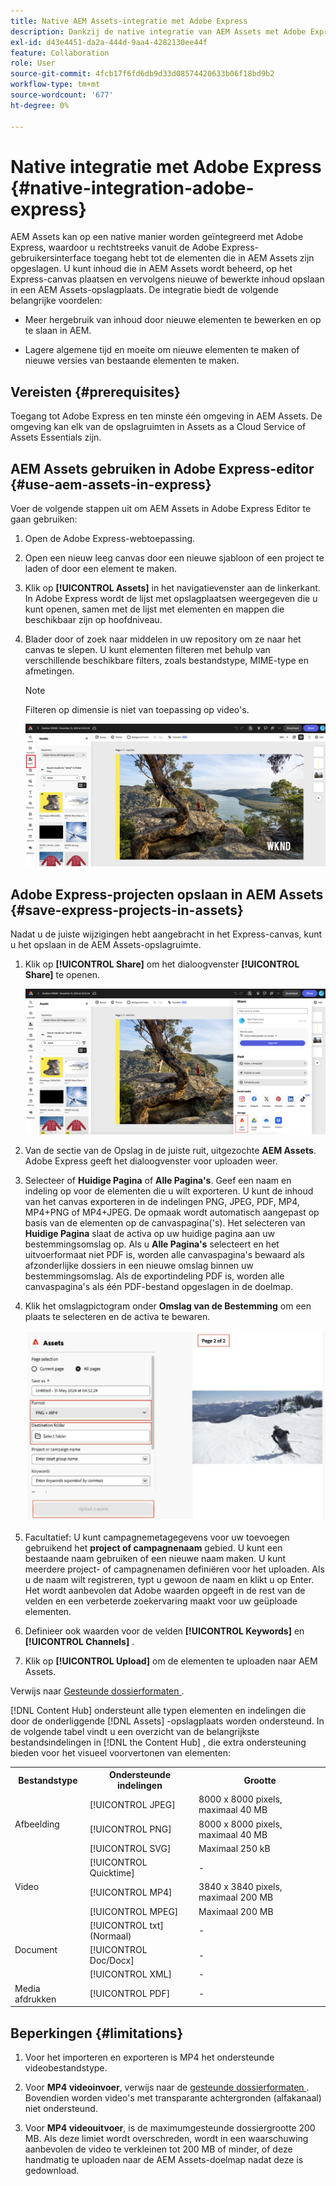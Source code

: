 ```yaml
---
title: Native AEM Assets-integratie met Adobe Express
description: Dankzij de native integratie van AEM Assets met Adobe Express hebt u rechtstreeks vanuit de Adobe Express-gebruikersinterface toegang tot de middelen die in AEM Assets zijn opgeslagen.
exl-id: d43e4451-da2a-444d-9aa4-4282130ee44f
feature: Collaboration
role: User
source-git-commit: 4fcb17f6fd6db9d33d08574420633b06f18bd9b2
workflow-type: tm+mt
source-wordcount: '677'
ht-degree: 0%

---
```


# Native integratie met Adobe Express {#native-integration-adobe-express}

AEM Assets kan op een native manier worden geïntegreerd met Adobe Express, waardoor u rechtstreeks vanuit de Adobe Express-gebruikersinterface toegang hebt tot de elementen die in AEM Assets zijn opgeslagen. U kunt inhoud die in AEM Assets wordt beheerd, op het Express-canvas plaatsen en vervolgens nieuwe of bewerkte inhoud opslaan in een AEM Assets-opslagplaats. De integratie biedt de volgende belangrijke voordelen:

* Meer hergebruik van inhoud door nieuwe elementen te bewerken en op te slaan in AEM.

* Lagere algemene tijd en moeite om nieuwe elementen te maken of nieuwe versies van bestaande elementen te maken.

## Vereisten {#prerequisites}

Toegang tot Adobe Express en ten minste één omgeving in AEM Assets. De omgeving kan elk van de opslagruimten in Assets as a Cloud Service of Assets Essentials zijn.

## AEM Assets gebruiken in Adobe Express-editor {#use-aem-assets-in-express}

Voer de volgende stappen uit om AEM Assets in Adobe Express Editor te gaan gebruiken:

1. Open de Adobe Express-webtoepassing.

2. Open een nieuw leeg canvas door een nieuwe sjabloon of een project te laden of door een element te maken.

3. Klik op **[!UICONTROL Assets]** in het navigatievenster aan de linkerkant. In Adobe Express wordt de lijst met opslagplaatsen weergegeven die u kunt openen, samen met de lijst met elementen en mappen die beschikbaar zijn op hoofdniveau.

4. Blader door of zoek naar middelen in uw repository om ze naar het canvas te slepen. U kunt elementen filteren met behulp van verschillende beschikbare filters, zoals bestandstype, MIME-type en afmetingen.

   >[!NOTE]
   >
   >Filteren op dimensie is niet van toepassing op video&#39;s.

   ![ omvat activa van Assets toe:voegen-op ](assets/adobe-express-native-integration.png)


## Adobe Express-projecten opslaan in AEM Assets {#save-express-projects-in-assets}

Nadat u de juiste wijzigingen hebt aangebracht in het Express-canvas, kunt u het opslaan in de AEM Assets-opslagruimte.

1. Klik op **[!UICONTROL Share]** om het dialoogvenster **[!UICONTROL Share]** te openen.

   ![ sparen activa in AEM ](assets/adobe-express-share.png)

2. Van de sectie van de Opslag in de juiste ruit, uitgezochte **AEM Assets**. Adobe Express geeft het dialoogvenster voor uploaden weer.
3. Selecteer of **Huidige Pagina** of **Alle Pagina&#39;s**. Geef een naam en indeling op voor de elementen die u wilt exporteren. U kunt de inhoud van het canvas exporteren in de indelingen PNG, JPEG, PDF, MP4, MP4+PNG of MP4+JPEG. De opmaak wordt automatisch aangepast op basis van de elementen op de canvaspagina(&#39;s).
Het selecteren van **Huidige Pagina** slaat de activa op uw huidige pagina aan uw bestemmingsomslag op. Als u **Alle Pagina&#39;s** selecteert en het uitvoerformaat niet PDF is, worden alle canvaspagina&#39;s bewaard als afzonderlijke dossiers in een nieuwe omslag binnen uw bestemmingsomslag. Als de exportindeling PDF is, worden alle canvaspagina&#39;s als één PDF-bestand opgeslagen in de doelmap.

4. Klik het omslagpictogram onder **Omslag van de Bestemming** om een plaats te selecteren en de activa te bewaren.

   ![ sparen activa in AEM ](/help/assets/assets/page-selection-and-destination-folder.svg)

5. Facultatief: U kunt campagnemetagegevens voor uw toevoegen gebruikend het **project of campagnenaam** gebied. U kunt een bestaande naam gebruiken of een nieuwe naam maken. U kunt meerdere project- of campagnenamen definiëren voor het uploaden. Als u de naam wilt registreren, typt u gewoon de naam en klikt u op Enter.
Het wordt aanbevolen dat Adobe waarden opgeeft in de rest van de velden en een verbeterde zoekervaring maakt voor uw geüploade elementen.

6. Definieer ook waarden voor de velden **[!UICONTROL Keywords]** en **[!UICONTROL Channels]** .

7. Klik op **[!UICONTROL Upload]** om de elementen te uploaden naar AEM Assets.

Verwijs naar [ Gesteunde dossierformaten ](asset-properties-content-hub.md#supported-formats).

[!DNL Content Hub] ondersteunt alle typen elementen en indelingen die door de onderliggende [!DNL Assets] -opslagplaats worden ondersteund. In de volgende tabel vindt u een overzicht van de belangrijkste bestandsindelingen in [!DNL the Content Hub] , die extra ondersteuning bieden voor het visueel voorvertonen van elementen:

<table> 
    <tbody>
     <tr>
      <th><strong>Bestandstype</strong></th>
      <th><strong>Ondersteunde indelingen</strong></th>
      <th><strong>Grootte</strong></th>
     </tr>
     <tr>
        <td rowspan="4"> Afbeelding </td>
    </tr>
    </tr>
    <tr>
        <td>[!UICONTROL JPEG]</td>
        <td> 8000 x 8000 pixels, maximaal 40 MB</td>
    </tr>
    <tr>
        <td>[!UICONTROL PNG]</td>
        <td> 8000 x 8000 pixels, maximaal 40 MB</td>
    </tr>
    <tr>
        <td>[!UICONTROL SVG]</td>
        <td> Maximaal 250 kB</td>
    </tr>
    <tr>
        <td rowspan="4"> Video </td>
    </tr>
    </tr>
    <tr>
        <td>[!UICONTROL Quicktime]</td>
        <td> - </td>
    </tr>
    <tr>
        <td>[!UICONTROL MP4]</td>
        <td> 3840 x 3840 pixels, maximaal 200 MB</td>
    </tr>
    <tr>
        <td>[!UICONTROL MPEG]</td>
        <td> Maximaal 200 MB </td>
    </tr>
    <tr>
        <td rowspan="4"> Document </td>
    </tr>
    </tr>
    <tr>
        <td>[!UICONTROL txt] (Normaal)</td>
        <td> - </td>
    </tr>
    <tr>
        <td>[!UICONTROL Doc/Docx]</td>
        <td> - </td>
    </tr>
    <tr>
        <td>[!UICONTROL XML]</td>
        <td> - </td>
    </tr>
    <tr>
        <td rowspan="2"> Media afdrukken </td>
    </tr>
    </tr>
    <tr>
        <td>[!UICONTROL PDF]</td>
        <td> - </td>
    </tr>
    </tbody>
</table>

## Beperkingen {#limitations}

1. Voor het importeren en exporteren is MP4 het ondersteunde videobestandstype.

2. Voor **MP4 videoinvoer**, verwijs naar de [ gesteunde dossierformaten ](asset-properties-content-hub.md#supported-formats). Bovendien worden video&#39;s met transparante achtergronden (alfakanaal) niet ondersteund.
   <!--
   1. The maximum file size supported is 200 MB. If this limit exceeds, an alert message displays.
   2. The maximum supported resolution is 3840 X 3840 pixels.
   3. Videos with transparent backgrounds (alpha channel) are not supported.
   -->

3. Voor **MP4 videouitvoer**, is de maximumgesteunde dossiergrootte 200 MB. Als deze limiet wordt overschreden, wordt in een waarschuwing aanbevolen de video te verkleinen tot 200 MB of minder, of deze handmatig te uploaden naar de AEM Assets-doelmap nadat deze is gedownload.



